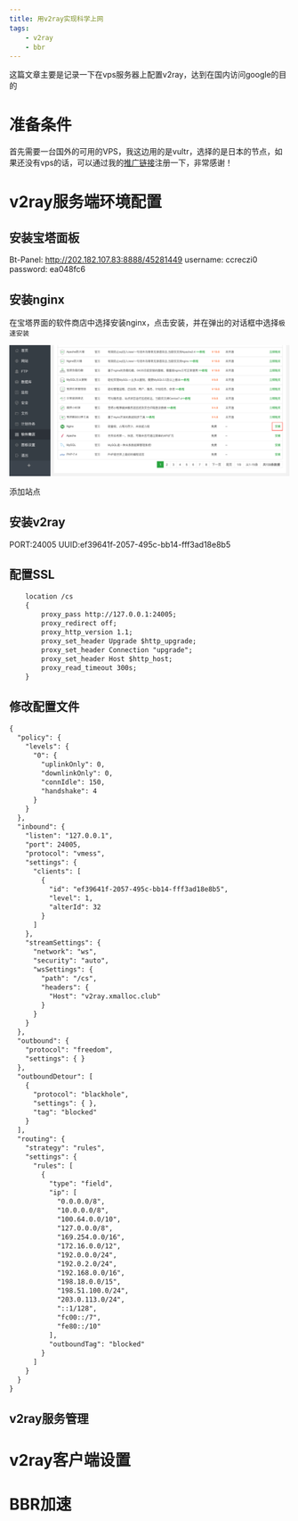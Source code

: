 ```yaml
---
title: 用v2ray实现科学上网
tags: 
	- v2ray
	- bbr
---
```


这篇文章主要是记录一下在vps服务器上配置v2ray，达到在国内访问google的目的



# 准备条件

首先需要一台国外的可用的VPS，我这边用的是vultr，选择的是日本的节点，如果还没有vps的话，可以通过我的[推广链接][1]注册一下，非常感谢！



# v2ray服务端环境配置

## 安装宝塔面板



Bt-Panel: http://202.182.107.83:8888/45281449
username: ccreczi0
password: ea048fc6

## 安装nginx

在宝塔界面的软件商店中选择安装nginx，点击安装，并在弹出的对话框中选择`极速安装`

![nginx](../images/v2ray-setting/nginx.png)

添加站点



## 安装v2ray

PORT:24005
UUID:ef39641f-2057-495c-bb14-fff3ad18e8b5

## 配置SSL

```
    location /cs
    {
        proxy_pass http://127.0.0.1:24005;
        proxy_redirect off;
        proxy_http_version 1.1;
        proxy_set_header Upgrade $http_upgrade;
        proxy_set_header Connection "upgrade";
        proxy_set_header Host $http_host;
        proxy_read_timeout 300s;
    }
```

## 修改配置文件

```
{
  "policy": {
    "levels": {
      "0": {
        "uplinkOnly": 0,
        "downlinkOnly": 0,
        "connIdle": 150,
        "handshake": 4
      }
    }
  },
  "inbound": {
    "listen": "127.0.0.1",
    "port": 24005,
    "protocol": "vmess",
    "settings": {
      "clients": [
        {
          "id": "ef39641f-2057-495c-bb14-fff3ad18e8b5",
          "level": 1,
          "alterId": 32
        }
      ]
    },
    "streamSettings": {
      "network": "ws",
      "security": "auto",
      "wsSettings": {
        "path": "/cs",
        "headers": {
          "Host": "v2ray.xmalloc.club"
        }
      }
    }
  },
  "outbound": {
    "protocol": "freedom",
    "settings": { }
  },
  "outboundDetour": [
    {
      "protocol": "blackhole",
      "settings": { },
      "tag": "blocked"
    }
  ],
  "routing": {
    "strategy": "rules",
    "settings": {
      "rules": [
        {
          "type": "field",
          "ip": [
            "0.0.0.0/8",
            "10.0.0.0/8",
            "100.64.0.0/10",
            "127.0.0.0/8",
            "169.254.0.0/16",
            "172.16.0.0/12",
            "192.0.0.0/24",
            "192.0.2.0/24",
            "192.168.0.0/16",
            "198.18.0.0/15",
            "198.51.100.0/24",
            "203.0.113.0/24",
            "::1/128",
            "fc00::/7",
            "fe80::/10"
          ],
          "outboundTag": "blocked"
        }
      ]
    }
  }
}
```



## v2ray服务管理

# v2ray客户端设置

# BBR加速

[1]:https://www.vultr.com/?ref=8457221